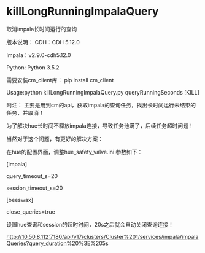 # killLongRunningImpalaQuery
取消impala长时间运行的查询

版本说明：
CDH：CDH 5.12.0

Impala：v2.9.0-cdh5.12.0

Python: Python 3.5.2


需要安装cm_client库：
pip install cm_client

Usage:python  killLongRunningImpalaQuery.py  queryRunningSeconds [KILL]


附注：
主要是用到cm的api，获取impala的查询任务，找出长时间运行未结束的任务，并取消！

为了解决hue长时间不释放impala连接，导致任务池满了，后续任务超时问题！

当然对于这个问题，有更好的解决方案：

在hue的配置界面，调整hue_safety_valve.ini 参数如下：

[impala]

query_timeout_s=20

session_timeout_s=20

[beeswax]

close_queries=true

设置hue查询和session的超时时间，20s之后就会自动关闭查询连接！


http://10.50.8.112:7180/api/v17/clusters/Cluster%201/services/impala/impalaQueries?query_duration%20%3E%205s




